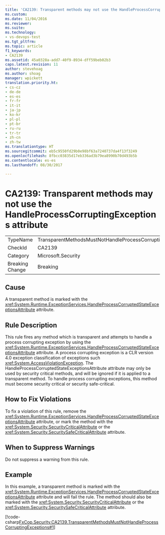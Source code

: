 ```yaml
---
title: 'CA2139: Transparent methods may not use the HandleProcessCorruptingExceptions attribute | Microsoft Docs'
ms.custom: 
ms.date: 11/04/2016
ms.reviewer: 
ms.suite: 
ms.technology:
- vs-devops-test
ms.tgt_pltfrm: 
ms.topic: article
f1_keywords:
- CA2139
ms.assetid: 45a0328a-add7-40f9-8934-dff59beb02b3
caps.latest.revision: 11
author: stevehoag
ms.author: shoag
manager: wpickett
translation.priority.ht:
- cs-cz
- de-de
- es-es
- fr-fr
- it-it
- ja-jp
- ko-kr
- pl-pl
- pt-br
- ru-ru
- tr-tr
- zh-cn
- zh-tw
ms.translationtype: HT
ms.sourcegitcommit: eb5c9550fd29b0e98bf63a7240737da4f13f3249
ms.openlocfilehash: 8fbcc03835d17eb336ad3b79ea8990b70d493b5b
ms.contentlocale: es-es
ms.lasthandoff: 08/30/2017

---
```

# <a name="ca2139-transparent-methods-may-not-use-the-handleprocesscorruptingexceptions-attribute"></a>CA2139: Transparent methods may not use the HandleProcessCorruptingExceptions attribute
|||  
|-|-|  
|TypeName|TransparentMethodsMustNotHandleProcessCorruptingExceptions|  
|CheckId|CA2139|  
|Category|Microsoft.Security|  
|Breaking Change|Breaking|  
  
## <a name="cause"></a>Cause  
 A transparent method is marked with the <xref:System.Runtime.ExceptionServices.HandleProcessCorruptedStateExceptionsAttribute> attribute.  
  
## <a name="rule-description"></a>Rule Description  
 This rule fires any method which is transparent and attempts to handle a process corrupting exception by using the <xref:System.Runtime.ExceptionServices.HandleProcessCorruptedStateExceptionsAttribute> attribute. A process corrupting exception is a CLR version 4.0 exception classification of exceptions such <xref:System.AccessViolationException>. The HandleProcessCorruptedStateExceptionsAttribute attribute may only be used by security critical methods, and will be ignored if it is applied to a transparent method. To handle process corrupting exceptions, this method must become security critical or security safe-critical.  
  
## <a name="how-to-fix-violations"></a>How to Fix Violations  
 To fix a violation of this rule, remove the <xref:System.Runtime.ExceptionServices.HandleProcessCorruptedStateExceptionsAttribute> attribute, or mark the method with the <xref:System.Security.SecurityCriticalAttribute> or the <xref:System.Security.SecuritySafeCriticalAttribute> attribute.  
  
## <a name="when-to-suppress-warnings"></a>When to Suppress Warnings  
 Do not suppress a warning from this rule.  
  
## <a name="example"></a>Example  
 In this example, a transparent method is marked with the <xref:System.Runtime.ExceptionServices.HandleProcessCorruptedStateExceptionsAttribute> attribute and will fail the rule. The method should also be marked with the <xref:System.Security.SecurityCriticalAttribute> or the <xref:System.Security.SecuritySafeCriticalAttribute> attribute.  
  
 [!code-csharp[FxCop.Security.CA2139.TransparentMethodsMustNotHandleProcessCorruptingExceptions#1](../code-quality/codesnippet/CSharp/ca2139-transparent-methods-may-not-use-the-handleprocesscorruptingexceptions-attribute_1.cs)]
